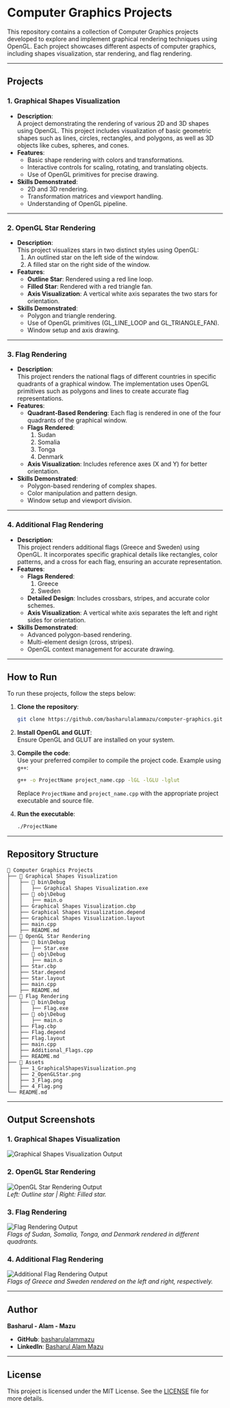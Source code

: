 # Computer Graphics Projects

This repository contains a collection of Computer Graphics projects developed to explore and implement graphical rendering techniques using OpenGL. Each project showcases different aspects of computer graphics, including shapes visualization, star rendering, and flag rendering.

---

## Projects

### 1. **Graphical Shapes Visualization**
- **Description**:  
  A project demonstrating the rendering of various 2D and 3D shapes using OpenGL. This project includes visualization of basic geometric shapes such as lines, circles, rectangles, and polygons, as well as 3D objects like cubes, spheres, and cones.
- **Features**:
  - Basic shape rendering with colors and transformations.
  - Interactive controls for scaling, rotating, and translating objects.
  - Use of OpenGL primitives for precise drawing.
- **Skills Demonstrated**:
  - 2D and 3D rendering.
  - Transformation matrices and viewport handling.
  - Understanding of OpenGL pipeline.

---

### 2. **OpenGL Star Rendering**
- **Description**:  
  This project visualizes stars in two distinct styles using OpenGL:
  1. An outlined star on the left side of the window.
  2. A filled star on the right side of the window.
- **Features**:
  - **Outline Star**: Rendered using a red line loop.
  - **Filled Star**: Rendered with a red triangle fan.
  - **Axis Visualization**: A vertical white axis separates the two stars for orientation.
- **Skills Demonstrated**:
  - Polygon and triangle rendering.
  - Use of OpenGL primitives (GL_LINE_LOOP and GL_TRIANGLE_FAN).
  - Window setup and axis drawing.

---

### 3. **Flag Rendering**
- **Description**:  
  This project renders the national flags of different countries in specific quadrants of a graphical window. The implementation uses OpenGL primitives such as polygons and lines to create accurate flag representations.
- **Features**:
  - **Quadrant-Based Rendering**: Each flag is rendered in one of the four quadrants of the graphical window.
  - **Flags Rendered**:
    1. Sudan
    2. Somalia
    3. Tonga
    4. Denmark
  - **Axis Visualization**: Includes reference axes (X and Y) for better orientation.
- **Skills Demonstrated**:
  - Polygon-based rendering of complex shapes.
  - Color manipulation and pattern design.
  - Window setup and viewport division.

---

### 4. **Additional Flag Rendering**
- **Description**:  
  This project renders additional flags (Greece and Sweden) using OpenGL. It incorporates specific graphical details like rectangles, color patterns, and a cross for each flag, ensuring an accurate representation.
- **Features**:
  - **Flags Rendered**:
    1. Greece
    2. Sweden
  - **Detailed Design**: Includes crossbars, stripes, and accurate color schemes.
  - **Axis Visualization**: A vertical white axis separates the left and right sides for orientation.
- **Skills Demonstrated**:
  - Advanced polygon-based rendering.
  - Multi-element design (cross, stripes).
  - OpenGL context management for accurate drawing.
  
---

## How to Run
To run these projects, follow the steps below:

1. **Clone the repository**:
   ```bash
   git clone https://github.com/basharulalammazu/computer-graphics.git
   ```
2. **Install OpenGL and GLUT**:  
   Ensure OpenGL and GLUT are installed on your system.

3. **Compile the code**:  
   Use your preferred compiler to compile the project code. Example using `g++`:
   ```bash
   g++ -o ProjectName project_name.cpp -lGL -lGLU -lglut
   ```
   Replace `ProjectName` and `project_name.cpp` with the appropriate project executable and source file.

4. **Run the executable**:
   ```bash
   ./ProjectName
   ```

---

## Repository Structure
```
📂 Computer Graphics Projects
├── 📁 Graphical Shapes Visualization
│   ├── 📁 bin\Debug
│   │   ├── Graphical Shapes Visualization.exe
│   ├── 📁 obj\Debug
│   │   ├── main.o
│   ├── Graphical Shapes Visualization.cbp
│   ├── Graphical Shapes Visualization.depend
│   ├── Graphical Shapes Visualization.layout
│   ├── main.cpp
│   ├── README.md
├── 📁 OpenGL Star Rendering
│   ├── 📁 bin\Debug
│   │   ├── Star.exe
│   ├── 📁 obj\Debug
│   │   ├── main.o
│   ├── Star.cbp
│   ├── Star.depend
│   ├── Star.layout
│   ├── main.cpp
│   ├── README.md
├── 📁 Flag Rendering
│   ├── 📁 bin\Debug
│   │   ├── Flag.exe
│   ├── 📁 obj\Debug
│   │   ├── main.o
│   ├── Flag.cbp
│   ├── Flag.depend
│   ├── Flag.layout
│   ├── main.cpp
│   ├── Additional_Flags.cpp
│   ├── README.md
├── 📁 Assets
│   ├── 1_GraphicalShapesVisualization.png
│   ├── 2_OpenGLStar.png
│   ├── 3_Flag.png
│   ├── 4_Flag.png
└── README.md
```

---

## Output Screenshots

### **1. Graphical Shapes Visualization**
![Graphical Shapes Visualization Output](/Assets/1_GraphicalShapesVisualization.png)

### **2. OpenGL Star Rendering**
![OpenGL Star Rendering Output](/Assets/2_Star.png)  
*Left: Outline star | Right: Filled star.*

### **3. Flag Rendering**
![Flag Rendering Output](/Assets/3_Flag.png)  
*Flags of Sudan, Somalia, Tonga, and Denmark rendered in different quadrants.*

### **4. Additional Flag Rendering**
![Additional Flag Rendering Output](/Assets/4_Flag.png)  
*Flags of Greece and Sweden rendered on the left and right, respectively.*

---

## Author
**Basharul - Alam - Mazu**   
- **GitHub**: [basharulalammazu](https://github.com/basharulalammazu)  
- **LinkedIn**: [Basharul Alam Mazu](https://linkedin.com/in/basharul-alam-mazu)

---

## License
This project is licensed under the MIT License. See the [LICENSE](/LICENSE) file for more details.
